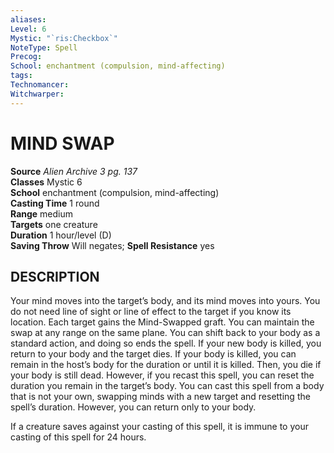 ```yaml
---
aliases: 
Level: 6
Mystic: "`ris:Checkbox`"
NoteType: Spell
Precog: 
School: enchantment (compulsion, mind-affecting) 
tags: 
Technomancer: 
Witchwarper: 
---
```

# MIND SWAP

**Source** _Alien Archive 3 pg. 137_  
**Classes** Mystic 6  
**School** enchantment (compulsion, mind-affecting)  
**Casting Time** 1 round  
**Range** medium  
**Targets** one creature  
**Duration** 1 hour/level (D)  
**Saving Throw** Will negates; **Spell Resistance** yes

## DESCRIPTION

Your mind moves into the target’s body, and its mind moves into yours. You do not need line of sight or line of effect to the target if you know its location. Each target gains the Mind-Swapped graft. You can maintain the swap at any range on the same plane. You can shift back to your body as a standard action, and doing so ends the spell. If your new body is killed, you return to your body and the target dies. If your body is killed, you can remain in the host’s body for the duration or until it is killed. Then, you die if your body is still dead. However, if you recast this spell, you can reset the duration you remain in the target’s body. You can cast this spell from a body that is not your own, swapping minds with a new target and resetting the spell’s duration. However, you can return only to your body.

If a creature saves against your casting of this spell, it is immune to your casting of this spell for 24 hours.